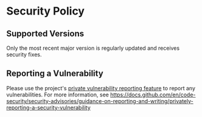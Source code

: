 # Security Policy

## Supported Versions

Only the most recent major version is regularly updated and receives security fixes.

## Reporting a Vulnerability

Please use the project's [private vulnerability reporting feature](https://github.com/miracum/fhir-gateway/security/advisories)
to report any vulnerabilities. For more information, see <https://docs.github.com/en/code-security/security-advisories/guidance-on-reporting-and-writing/privately-reporting-a-security-vulnerability>
